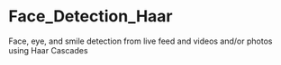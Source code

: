 # Face_Detection_Haar
Face, eye, and smile detection from live feed and videos and/or photos using Haar Cascades
